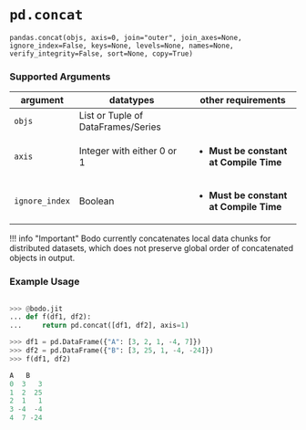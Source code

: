 # `pd.concat`

`pandas.concat(objs, axis=0, join="outer", join_axes=None, ignore_index=False, keys=None, levels=None, names=None, verify_integrity=False, sort=None, copy=True)`

### Supported Arguments

| argument | datatypes | other requirements |
|--------------------|-------------------------------------|-------------------------------------------------------------|
| `objs` | List or Tuple of DataFrames/Series | |
| `axis` | Integer with either 0 or 1 | <ul><li> **Must be constant at Compile Time** </li></ul> |
| `ignore_index` | Boolean | <ul><li> **Must be constant at Compile Time** </li></ul> |

!!! info "Important"
Bodo currently concatenates local data chunks for distributed datasets, which does not preserve global order of concatenated objects in output.

### Example Usage

```py

>>> @bodo.jit
... def f(df1, df2):
...     return pd.concat([df1, df2], axis=1)

>>> df1 = pd.DataFrame({"A": [3, 2, 1, -4, 7]})
>>> df2 = pd.DataFrame({"B": [3, 25, 1, -4, -24]})
>>> f(df1, df2)

A   B
0  3   3
1  2  25
2  1   1
3 -4  -4
4  7 -24
```
